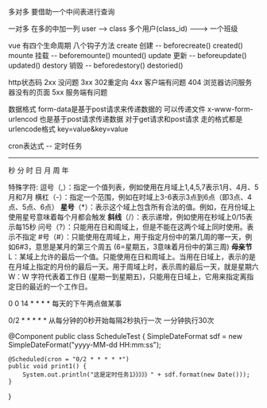 多对多 要借助一个中间表进行查询

一对多 在多的中加一列
user -->   class
多个用户(class_id) --->  一个班级

vue 有四个生命周期 八个钩子方法
create 创建 -- beforecreate()  created()
mounte 挂载 -- beforemounte()  mounted()
update 更新 -- beforeupdate()  updated()
destory 销毁 -- beforedestory() destoried()

http状态码
2xx 没问题
3xx 302重定向
4xx 客户端有问题 404 浏览器访问服务器没有的页面
5xx 服务端有问题

数据格式
form-data是基于post请求来传递数据的 可以传递文件
x-www-form-urlencod 也是基于post请求传递数据
对于get请求和post请求 走的格式都是urlencode格式 key=value&key=value

cron表达式 -- 定时任务

* * * * * * *
秒 分 时 日 月 周 年

特殊字符:
逗号（,）：指定一个值列表，例如使用在月域上1,4,5,7表示1月、4月、5月和7月
横杠（-）：指定一个范围，例如在时域上3-6表示3点到6点（即3点、4点、5点、6点）
**星号**（*）：表示这个域上包含所有合法的值。例如，在月份域上使用星号意味着每个月都会触发
**斜线**（/）：表示递增，例如使用在秒域上0/15表示每15秒
问号（?）：只能用在日和周域上，但是不能在这两个域上同时使用。表示不指定
#号（#）：只能使用在周域上，用于指定月份中的第几周的哪一天，例如6#3，意思是某月的第三个周五 (6=星期五，3意味着月份中的第三周)
**母亲节**
L：某域上允许的最后一个值。只能使用在日和周域上。当用在日域上，表示的是在月域上指定的月份的最后一天。用于周域上时，表示周的最后一天，就是星期六
W：W 字符代表着工作日 (星期一到星期五)，只能用在日域上，它用来指定离指定日的最近的一个工作日。

0 0 14 * * * *
每天的下午两点做某事

0/2 * * * * *
从每分钟的0秒开始每隔2秒执行一次
一分钟执行30次

@Component
public class ScheduleTest {
SimpleDateFormat sdf = new SimpleDateFormat("yyyy-MM-dd HH:mm:ss");

    @Scheduled(cron = "0/2 * * * * *")
    public void print1() {
        System.out.println("这是定时任务1》》》》》" + sdf.format(new Date()));
    }

}
